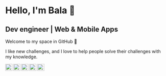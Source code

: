 # **Hello, I'm Bala 👋**

## Dev engineer | Web & Mobile Apps 

Welcome to my space in GitHub 🎉

I like new challenges, and I love to help people solve their challenges with my knowledge.

<a href="https://www.linkedin.com/in/balabharathijayaraman">
  <img align="left" alt="LinkedIn Profile Link" width="22px" src="https://cdn.jsdelivr.net/npm/simple-icons@v3/icons/linkedin.svg" />
</a>
<a href="mailto: balabharathi.jayaraman@gmail.com">
  <img align="left" alt="Mail me" width="22px" src="https://cdn.jsdelivr.net/npm/simple-icons@3.12.4/icons/gmail.svg" />
</a>
<a href="https://twitter.com/balabharathijay">
  <img align="left" alt="Twitter Profile Link" width="22px" src="https://cdn.jsdelivr.net/npm/simple-icons@v3/icons/twitter.svg" />
</a>
<a href="https://www.instagram.com/balabharathi.jayaraman/">
  <img align="left" alt="Facebook Profile Link" width="22px" src="https://cdn.jsdelivr.net/npm/simple-icons@v3/icons/instagram.svg" />
</a>
<a href="https://www.facebook.com/noisyboyelan">
  <img align="left" alt="Facebook Profile Link" width="22px" src="https://cdn.jsdelivr.net/npm/simple-icons@v3/icons/facebook.svg" />
</a>
